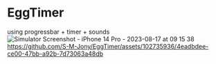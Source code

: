 # EggTimer
 using progressbar + timer + sounds
![Simulator Screenshot - iPhone 14 Pro - 2023-08-17 at 09 15 38](https://github.com/S-M-Jony/EggTimer/assets/102735936/b32fc6b8-1365-4770-b38d-a91587798838)
https://github.com/S-M-Jony/EggTimer/assets/102735936/4eadbdee-ce00-47bb-a92b-7d73063a48db

